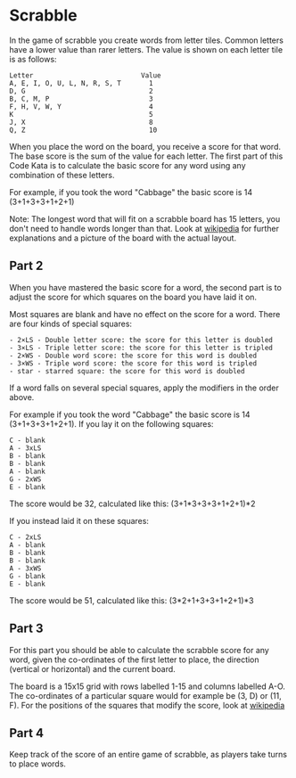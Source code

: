 Scrabble 
========

In the game of scrabble you create words from letter tiles. Common letters have a lower value than rarer letters. The value is shown on each letter tile is as follows:

    Letter                           Value
    A, E, I, O, U, L, N, R, S, T       1
    D, G                               2
    B, C, M, P                         3
    F, H, V, W, Y                      4
    K                                  5
    J, X                               8
    Q, Z                               10

When you place the word on the board, you receive a score for that word. The base score is the sum of the value for each letter. The first part of this Code Kata is to calculate the basic score for any word using any combination of these letters.

For example, if you took the word "Cabbage" the basic score is 14 (3+1+3+3+1+2+1)

Note: The longest word that will fit on a scrabble board has 15 letters, you don't need to handle words longer than that. Look at [wikipedia](https://en.wikipedia.org/wiki/Scrabble) for further explanations and a picture of the board with the actual layout.


Part 2
------

When you have mastered the basic score for a word, the second part is to adjust the score for which squares on the board you have laid it on.

Most squares are blank and have no effect on the score for a word. There are four kinds of special squares: 

    - 2×LS - Double letter score: the score for this letter is doubled
    - 3×LS - Triple letter score: the score for this letter is tripled
    - 2×WS - Double word score: the score for this word is doubled
    - 3×WS - Triple word score: the score for this word is tripled
    - star - starred square: the score for this word is doubled

If a word falls on several special squares, apply the modifiers in the order above.

For example if you took the word "Cabbage" the basic score is 14 (3+1+3+3+1+2+1). If you lay it on the following squares:

    C - blank
    A - 3xLS
    B - blank
    B - blank
    A - blank
    G - 2xWS
    E - blank

The score would be 32, calculated like this: (3+1*3+3+3+1+2+1)*2

If you instead laid it on these squares:

    C - 2xLS
    A - blank
    B - blank
    B - blank
    A - 3xWS
    G - blank
    E - blank

The score would be 51, calculated like this: (3*2+1+3+3+1+2+1)*3

Part 3
------

For this part you should be able to calculate the scrabble score for any word, given the co-ordinates of the first letter to place, the direction (vertical or horizontal) and the current board.

The board is a 15x15 grid with rows labelled 1-15 and columns labelled A-O. The co-ordinates of a particular square would for example be (3, D) or (11, F). For the positions of the squares that modify the score, look at  [wikipedia](https://en.wikipedia.org/wiki/Scrabble)

Part 4
------

Keep track of the score of an entire game of scrabble, as players take turns to place words.